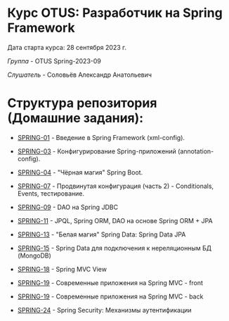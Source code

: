 # Курс OTUS: Разработчик на Spring Framework
Дата старта курса: 28 сентября 2023 г.

*Группа* - OTUS Spring-2023-09

*Слушатель* - Соловьёв Александр Анатольевич

# Структура репозитория (Домашние задания):
- [SPRING-01](https://github.com/void2ptr/2023-09-otus-spring-Soloviev/tree/main/SPRING-01.survey.spring-config.xml) - Введение в Spring Framework (xml-config).
- [SPRING-03](https://github.com/void2ptr/2023-09-otus-spring-Soloviev/tree/main/SPRING-03.survey.spring-config.JPA-anotation) - Конфигурирование Spring-приложений (annotation-config).
- [SPRING-04](https://github.com/void2ptr/2023-09-otus-spring-Soloviev/tree/main/SPRING-04.survey.spring-shell) - "Чёрная магия" Spring Boot.
- [SPRING-07](https://github.com/void2ptr/2023-09-otus-spring-Soloviev/tree/main/SPRING-07.survey.spring-boot) - Продвинутая конфигурация (часть 2) - Conditionals, Events, тестирование.
- [SPRING-09](https://github.com/void2ptr/2023-09-otus-spring-Soloviev/tree/main/SPRING-09.survey.spring-boot-starter-jdbc) - DAO на Spring JDBC
- [SPRING-11](https://github.com/void2ptr/2023-09-otus-spring-Soloviev/tree/main/SPRING-11.books.ORM-JPA) - JPQL, Spring ORM, DAO на основе Spring ORM + JPA
- [SPRING-13](https://github.com/void2ptr/2023-09-otus-spring-Soloviev/tree/main/SPRING-13.book.data-SPA) - "Белая магия" Spring Data: Spring Data JPA
- [SPRING-15](https://github.com/void2ptr/2023-09-otus-spring-Soloviev/tree/main/SPRING-15.books.MongoDB) - Spring Data для подключения к нереляционным БД (MongoDB)
- [SPRING-18](https://github.com/void2ptr/2023-09-otus-spring-Soloviev/tree/main/SPRING-18.books.Spring-MVC-View) - Spring MVC View
- [SPRING-19](https://github.com/void2ptr/2023-09-otus-spring-Soloviev/tree/main/SPRING-19.books.SPA-ANGULAR) - Современные приложения на Spring MVC - front
- [SPRING-19](https://github.com/void2ptr/2023-09-otus-spring-Soloviev/tree/main/SPRING-19.books.SPA-BACK) - Современные приложения на Spring MVC - back

- [SPRING-24](https://github.com/void2ptr/2023-09-otus-spring-Soloviev/tree/main/SPRING-24.security.Form-based) - Spring Security: Механизмы аутентификации
